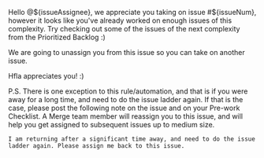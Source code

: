 <!-- Template for a notification to the assignee that they've already worked on issue(s) of a certain complexity and they will be unassigned -->
Hello @${issueAssignee}, we appreciate you taking on issue #${issueNum}, however it looks like you've already worked on enough issues of this complexity. Try checking out some of the issues of the next complexity from the Prioritized Backlog :)

We are going to unassign you from this issue so you can take on another issue.

Hfla appreciates you! :)

P.S. There is one exception to this rule/automation, and that is if you were away for a long time, and need to do the issue ladder again.  If that is the case, please post the following note on the issue and on your Pre-work Checklist.  A Merge team member will reassign you to this issue, and will help you get assigned to subsequent issues up to medium size.

```
I am returning after a significant time away, and need to do the issue ladder again. Please assign me back to this issue.
```